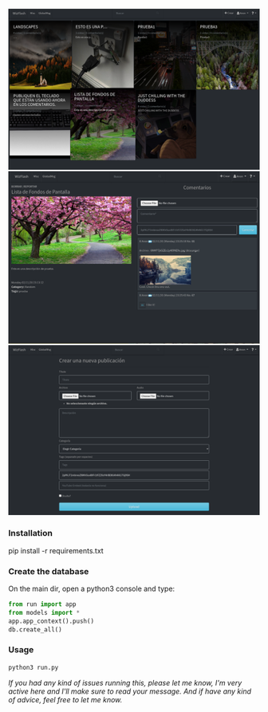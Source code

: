 ![alt text](screenshots/wz2.png)
![alt text](screenshots/wz3.png)
![alt text](screenshots/wz4.png)

### Installation
pip install -r requirements.txt
### Create the database
On the main dir, open a python3 console and type:
```python
from run import app
from models import *
app.app_context().push()
db.create_all()
```

### Usage
```python
python3 run.py
```

*If you had any kind of issues running this, please let me know, I'm very active here and I'll make sure to read your message.*
*And if have any kind of advice, feel free to let me know.*
